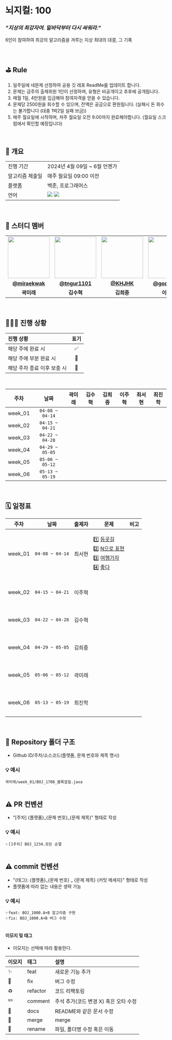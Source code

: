 # 뇌지컬: 100 
### _"지상의 최강자여. 밑바닥부터 다시 싸워라."_
6인이 참여하여 최강의 알고리즘을 겨루는 지상 최대의 대결, 그 기록

<br/>

## ⛳️ Rule
1. 일주일에 네문제 선정하여 공용 깃 레포 ReadMe를 업데이트 합니다.
2. 문제는 금주의 출제위원 1인이 선정하며, 유형은 비공개이고 추후에 공개됩니다.
3. 매월 1일, 4만원을 입금해야 참여자격을 얻을 수 있습니다.
4. 문제당 2500원을 회수할 수 있으며, 잔액은 공금으로 환원됩니다. (실패시 돈 회수는 불가합니다 (대충 1박2일 실패 브금))
5. 매주 월요일에 시작하며, 차주 월요일 오전 9:00까지 완료해야합니다. (월요일 스크럼에서 확인할 예정입니다)

<br/>

## 📇 개요
<table>
  <tr>
    <td>진행 기간</td>
    <td>2024년 4월 09일 ~ 6월 언젠가 </td>
  </tr>
  
  <tr>
    <td>알고리즘 제출일</td>
    <td>매주 월요일 09:00 이전 </td>
  </tr>
  <tr>
    <td>플랫폼</td>
    <td>백준, 프로그래머스</td>
  </tr>
  <tr>
    <td>언어</td>
    <td><img src="https://img.shields.io/badge/Java-007396.svg?&style=for-the-badge&logo=Java&logoColor=white"> <img src="https://img.shields.io/badge/python-3670A0?style=for-the-badge&logo=python&logoColor=ffdd54"> 
  </tr>
</table>

<br/>

## 🌈 스터디 멤버

<table>
 <tr>
    <td align="center"><img src="https://avatars.githubusercontent.com/u/62375220?v=4" width="130px;" alt=""></td>
    <td align="center"><img src="https://avatars.githubusercontent.com/u/39721753?v=4" width="130px;" alt=""></td>
    <td align="center"><img src="https://avatars.githubusercontent.com/u/86724344?v=4" width="130px;" alt=""></td>
    <td align="center"><img src="https://avatars.githubusercontent.com/u/59328108?v=4" width="130px;" alt=""></td>
    <td align="center"><img src="https://avatars.githubusercontent.com/u/89832538?v=4" width="130px;" alt=""></td>
    <td align="center"><img src="https://avatars.githubusercontent.com/u/61686603?v=4" width="130px;" alt=""></td>
  </tr>
  <tr>
    <td align="center"><a href="https://github.com/miraekwak"><b>@miraekwak</b></a></td>
    <td align="center"><a href="https://github.com/tngur1101"><b>@tngur1101</b></a></td>
    <td align="center"><a href="https://github.com/KHJHK"><b>@KHJHK</b></a></td>
    <td align="center"><a href="https://github.com/godjuhyuk"><b>@godjuhyuk</b></a></td>
    <td align="center"><a href="https://github.com/cheshireHYUN"><b>@cheshireHYUN</b></a></td>
    <td align="center"><a href="https://github.com/Ratatou2"><b>@Ratatou2</b></a></td>
  </tr>
  <tr>
    <td align="center"><b>곽미래</b></td>
    <td align="center"><b>김수혁</b></td>
    <td align="center"><b>김희중</b></td>
    <td align="center"><b>이주혁</b></td>
    <td align="center"><b>최서현</b></td>
    <td align="center"><b>최진학</b></td>
  </tr>
</table>

<br/>

## 🧑🏻‍💻 진행 상황

| 진행 상황            | 표기 |
|:-----------------|:--:|
| 해당 주에 완료 시       | ✅  |
| 해당 주에 부분 완료 시    | 🔢 |
| 해당 주차 종료 이후 보충 시 | 🔺 |

<br>

|   주차    |      날짜       | 곽미래  | 김수혁 | 김희중 | 이주혁 | 최서현 | 최진학 | 
|:-------:|:-------------:|:----:|:---:|:----:|:---:|:---:|:---:|
| week_01 | `04-08 ~ 04-14` |  |  |  |  |  |  |
| week_02 | `04-15 ~ 04-21` |  |  |  |  |  |  | 
| week_03 | `04-22 ~ 04-28` |  |  |  |  |  |  | 
| week_04 | `04-29 ~ 05-05` |  |  |  |  |  |  | 
| week_05 | `05-06 ~ 05-12` |  |  |  |  |  |  |
| week_06 | `05-13 ~ 05-19` |  |  |  |  |  |  |

<br/>


## 🗓 일정표

| 주차 | 날짜 |   출제자    |                                                                                                                                                                                        문제                                                                                                                                                                                        | 비고 |
|:---:|:---:|:----------:|:--------------------------------------------------------------------------------------------------------------------------------------------------------------------------------------------------------------------------------------------------------------------------------------------------------------------------------------------------------------------------------:|:---:|
| week_01 | `04-08 ~ 04-14` | 최서현 |         <p align=left> 1️⃣ [등굣길](https://school.programmers.co.kr/learn/courses/30/lessons/42898) <br> 2️⃣ [N으로 표현](https://school.programmers.co.kr/learn/courses/30/lessons/42895) <br> 3️⃣ [여행가자](https://www.acmicpc.net/problem/1976) <br> 4️⃣ [좋다](https://www.acmicpc.net/problem/1253) </p>   | <br><br><br><br> |
| week_02 | `04-15 ~ 04-21` | 이주혁 |          <p align=left> </p>           | <br><br><br><br> |
| week_03 | `04-22 ~ 04-28` | 김수혁 |          <p align=left> </p>           | <br><br><br><br> |
| week_04 | `04-29 ~ 05-05` | 김희중 |          <p align=left> </p>           | <br><br><br><br> |
| week_05 | `05-06 ~ 05-12` | 곽미래 |          <p align=left> </p>           | <br><br><br><br> |
| week_06 | `05-13 ~ 05-19` | 최진학 |          <p align=left> </p>           | <br><br><br><br> |

<br/>


## 📁 Repository 폴더 구조

- Github ID/주차/소스코드(플랫폼, 문제 번호와 제목 명시)

### 💡 예시

`곽미래/week_01/BOJ_1708_블록껍질.java`
<br/>
<br/>

## ⚠️ PR 컨벤션

- "[주차] {플랫폼}_{문제 번호}\_{문제 제목}" 형태로 작성

### 💡 예시

`✨[1주차] BOJ_1234.모든 순열`
<br/>
<br/>

## ⚠️ commit 컨벤션

- "{태그}: {플랫폼}_{문제 번호} _ {문제 제목} {커밋 메세지}" 형태로 작성
- 플랫폼에 따라 없는 내용은 생략 가능

### 💡 예시

`✨feat: BOJ_1000.A+B 알고리즘 구현`<br/>
`✨fix: BOJ_1000.A+B 버그 수정`
<br/>
<br/>

#### 이모지 및 태그

- 이모지는 선택에 따라 활용한다.

| 이모지 | 태그       | 설명                      |
|:----|:---------|:------------------------|
| ✨   | feat     | 새로운 기능 추가               |
| 🐛  | fix      | 버그 수정                   |
| ♻️  | refactor | 코드 리팩토링                 |
| ✏️  | comment  | 주석 추가(코드 변경 X) 혹은 오타 수정 |
| 📝  | docs     | README와 같은 문서 수정        |
| 🔀  | merge    | merge                   |
| 🚚  | rename   | 파일, 폴더명 수정 혹은 이동        |

<br/>
